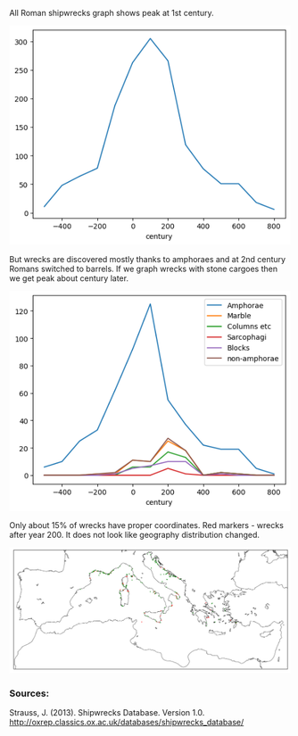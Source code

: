 All Roman shipwrecks graph shows peak at 1st century.

![](all_wrecks.png)

But wrecks are discovered mostly thanks to amphoraes and at 2nd century Romans switched to barrels. If we graph wrecks with stone cargoes then we get peak about century later.

![](table.png)

Only about 15% of wrecks have proper coordinates. Red markers - wrecks after year 200. It does not look like geography distribution changed.

![](map.png)

### Sources:

Strauss, J. (2013). Shipwrecks Database. Version 1.0.
http://oxrep.classics.ox.ac.uk/databases/shipwrecks_database/

